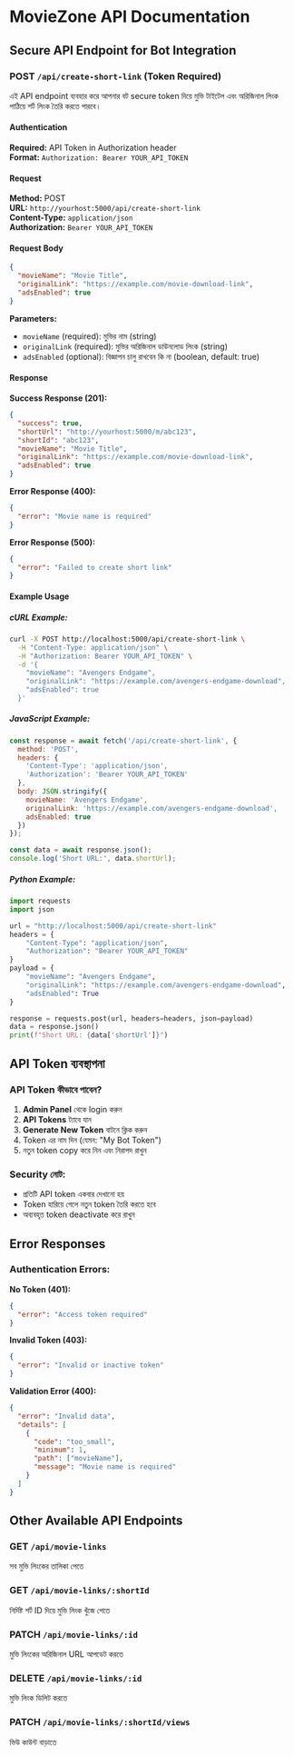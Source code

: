 # MovieZone API Documentation

## Secure API Endpoint for Bot Integration

### POST `/api/create-short-link` (Token Required)

এই API endpoint ব্যবহার করে আপনার বট secure token দিয়ে মুভি টাইটেল এবং অরিজিনাল লিংক পাঠিয়ে শর্ট লিংক তৈরি করতে পারবে।

#### Authentication

**Required:** API Token in Authorization header  
**Format:** `Authorization: Bearer YOUR_API_TOKEN`

#### Request

**Method:** POST  
**URL:** `http://yourhost:5000/api/create-short-link`  
**Content-Type:** `application/json`  
**Authorization:** `Bearer YOUR_API_TOKEN`

#### Request Body

```json
{
  "movieName": "Movie Title",
  "originalLink": "https://example.com/movie-download-link",
  "adsEnabled": true
}
```

**Parameters:**
- `movieName` (required): মুভির নাম (string)
- `originalLink` (required): মুভির অরিজিনাল ডাউনলোড লিংক (string)
- `adsEnabled` (optional): বিজ্ঞাপন চালু রাখবেন কি না (boolean, default: true)

#### Response

**Success Response (201):**
```json
{
  "success": true,
  "shortUrl": "http://yourhost:5000/m/abc123",
  "shortId": "abc123",
  "movieName": "Movie Title",
  "originalLink": "https://example.com/movie-download-link",
  "adsEnabled": true
}
```

**Error Response (400):**
```json
{
  "error": "Movie name is required"
}
```

**Error Response (500):**
```json
{
  "error": "Failed to create short link"
}
```

#### Example Usage

##### cURL Example:
```bash
curl -X POST http://localhost:5000/api/create-short-link \
  -H "Content-Type: application/json" \
  -H "Authorization: Bearer YOUR_API_TOKEN" \
  -d '{
    "movieName": "Avengers Endgame",
    "originalLink": "https://example.com/avengers-endgame-download",
    "adsEnabled": true
  }'
```

##### JavaScript Example:
```javascript
const response = await fetch('/api/create-short-link', {
  method: 'POST',
  headers: {
    'Content-Type': 'application/json',
    'Authorization': 'Bearer YOUR_API_TOKEN'
  },
  body: JSON.stringify({
    movieName: 'Avengers Endgame',
    originalLink: 'https://example.com/avengers-endgame-download',
    adsEnabled: true
  })
});

const data = await response.json();
console.log('Short URL:', data.shortUrl);
```

##### Python Example:
```python
import requests
import json

url = "http://localhost:5000/api/create-short-link"
headers = {
    "Content-Type": "application/json",
    "Authorization": "Bearer YOUR_API_TOKEN"
}
payload = {
    "movieName": "Avengers Endgame",
    "originalLink": "https://example.com/avengers-endgame-download",
    "adsEnabled": True
}

response = requests.post(url, headers=headers, json=payload)
data = response.json()
print(f"Short URL: {data['shortUrl']}")
```

## API Token ব্যবস্থাপনা

### API Token কীভাবে পাবেন?

1. **Admin Panel** থেকে login করুন
2. **API Tokens** ট্যাবে যান  
3. **Generate New Token** বাটনে ক্লিক করুন
4. Token এর নাম দিন (যেমন: "My Bot Token")
5. নতুন token copy করে নিন এবং নিরাপদ রাখুন

### Security নোট:
- প্রতিটি API token একবার দেখানো হয়
- Token হারিয়ে গেলে নতুন token তৈরি করতে হবে
- অব্যবহৃত token deactivate করে রাখুন

## Error Responses

### Authentication Errors:

**No Token (401):**
```json
{
  "error": "Access token required"
}
```

**Invalid Token (403):**
```json
{
  "error": "Invalid or inactive token"
}
```

**Validation Error (400):**
```json
{
  "error": "Invalid data",
  "details": [
    {
      "code": "too_small",
      "minimum": 1,
      "path": ["movieName"],
      "message": "Movie name is required"
    }
  ]
}
```

## Other Available API Endpoints

### GET `/api/movie-links`
সব মুভি লিংকের তালিকা পেতে

### GET `/api/movie-links/:shortId`  
নির্দিষ্ট শর্ট ID দিয়ে মুভি লিংক খুঁজে পেতে

### PATCH `/api/movie-links/:id`
মুভি লিংকের অরিজিনাল URL আপডেট করতে

### DELETE `/api/movie-links/:id`
মুভি লিংক ডিলিট করতে

### PATCH `/api/movie-links/:shortId/views`
ভিউ কাউন্ট বাড়াতে